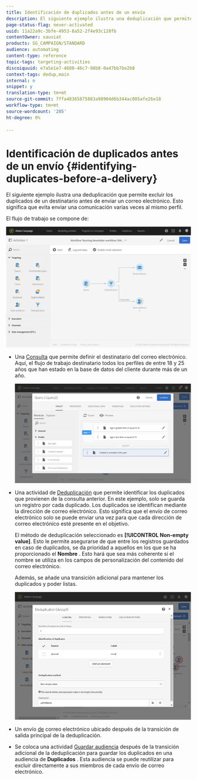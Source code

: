```yaml
---
title: Identificación de duplicados antes de un envío
description: El siguiente ejemplo ilustra una deduplicación que permite excluir los duplicados de un destinatario antes de enviar un correo electrónico. Esto significa que evita enviar una comunicación varias veces al mismo perfil.
page-status-flag: never-activated
uuid: 11a22a9c-3bfe-4953-8a52-2f4e93c128fb
contentOwner: sauviat
products: SG_CAMPAIGN/STANDARD
audience: automating
content-type: reference
topic-tags: targeting-activities
discoiquuid: e7a5e1e7-4680-46c7-98b8-0a47bb7be2b8
context-tags: dedup,main
internal: n
snippet: y
translation-type: tm+mt
source-git-commit: 7ffa48365875883a98904d6b344ac005afe26e18
workflow-type: tm+mt
source-wordcount: '285'
ht-degree: 0%

---
```



# Identificación de duplicados antes de un envío {#identifying-duplicates-before-a-delivery}

El siguiente ejemplo ilustra una deduplicación que permite excluir los duplicados de un destinatario antes de enviar un correo electrónico. Esto significa que evita enviar una comunicación varias veces al mismo perfil.

El flujo de trabajo se compone de:

![](assets/deduplication_example_workflow.png)

* Una [Consulta](../../automating/using/query.md) que permite definir el destinatario del correo electrónico. Aquí, el flujo de trabajo destinatario todos los perfiles de entre 18 y 25 años que han estado en la base de datos del cliente durante más de un año.

   ![](assets/deduplication_example_query.png)

* Una actividad de [Deduplicación](../../automating/using/deduplication.md) que permite identificar los duplicados que provienen de la consulta anterior. En este ejemplo, solo se guarda un registro por cada duplicado. Los duplicados se identifican mediante la dirección de correo electrónico. Esto significa que el envío de correo electrónico solo se puede enviar una vez para que cada dirección de correo electrónico esté presente en el objetivo.

   El método de deduplicación seleccionado es **[!UICONTROL Non-empty value]**. Esto le permite asegurarse de que entre los registros guardados en caso de duplicados, se da prioridad a aquellos en los que se ha proporcionado el **Nombre** . Esto hará que sea más coherente si el nombre se utiliza en los campos de personalización del contenido del correo electrónico.

   Además, se añade una transición adicional para mantener los duplicados y poder listas.

   ![](assets/deduplication_example_dedup.png)

* Un envío [de](../../automating/using/email-delivery.md) correo electrónico ubicado después de la transición de salida principal de la deduplicación.
* Se coloca una actividad [Guardar audiencia](../../automating/using/save-audience.md) después de la transición adicional de la deduplicación para guardar los duplicados en una audiencia de **Duplicados** . Esta audiencia se puede reutilizar para excluir directamente a sus miembros de cada envío de correo electrónico.
